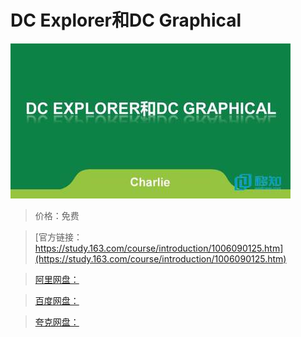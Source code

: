 # DC Explorer和DC Graphical

![img](../../../assets/study163/free/95b3724e-0630-4717-be61-774fa4a90dc2.jpg)

> 价格：免费

> [官方链接：https://study.163.com/course/introduction/1006090125.htm](https://study.163.com/course/introduction/1006090125.htm)

> [阿里网盘：]()

> [百度网盘：]()

> [夸克网盘：]()
